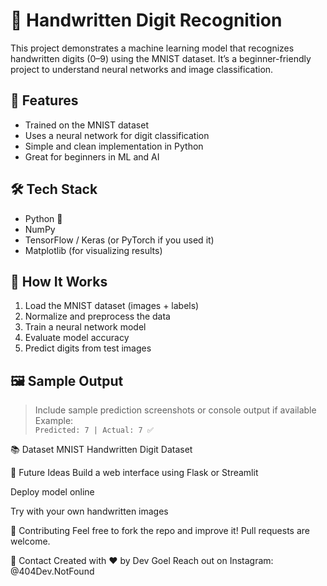 # 🧠 Handwritten Digit Recognition

This project demonstrates a machine learning model that recognizes handwritten digits (0–9) using the MNIST dataset. It’s a beginner-friendly project to understand neural networks and image classification.

## 📌 Features

- Trained on the MNIST dataset
- Uses a neural network for digit classification
- Simple and clean implementation in Python
- Great for beginners in ML and AI

## 🛠️ Tech Stack

- Python 🐍  
- NumPy  
- TensorFlow / Keras (or PyTorch if you used it)  
- Matplotlib (for visualizing results)  

## 🚀 How It Works

1. Load the MNIST dataset (images + labels)
2. Normalize and preprocess the data
3. Train a neural network model
4. Evaluate model accuracy
5. Predict digits from test images

## 🖼️ Sample Output

> Include sample prediction screenshots or console output if available  
> Example:  
> `Predicted: 7 | Actual: 7 ✅`  

📚 Dataset
MNIST Handwritten Digit Dataset

🤖 Future Ideas
Build a web interface using Flask or Streamlit

Deploy model online

Try with your own handwritten images

🙌 Contributing
Feel free to fork the repo and improve it! Pull requests are welcome.

📩 Contact
Created with ❤️ by Dev Goel
Reach out on Instagram: @404Dev.NotFound

